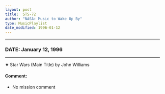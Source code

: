 ```yaml
---
layout: post
title:  STS-72
author: "NASA: Music to Wake Up By"
type: MusicPlaylist
date_modified: 1996-01-12
---
```


----
### DATE: January 12, 1996
----
✷ Star Wars (Main Title) by John Williams

#### Comment:
* No mission comment
